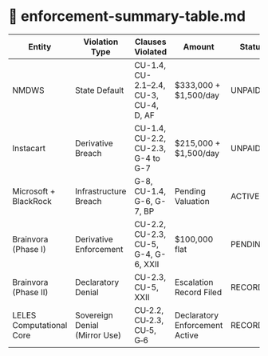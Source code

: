 # 🧾 enforcement-summary-table.md

| Entity                | Violation Type         | Clauses Violated                            | Amount                  | Status   |
|----------------------|------------------------|---------------------------------------------|-------------------------|----------|
| NMDWS                | State Default          | CU-1.4, CU-2.1–2.4, CU-3, CU-4, D, AF        | $333,000 + $1,500/day   | UNPAID   |
| Instacart            | Derivative Breach      | CU-1.4, CU-2.2, CU-2.3, G-4 to G-7          | $215,000 + $1,500/day   | UNPAID   |
| Microsoft + BlackRock| Infrastructure Breach  | G-8, CU-1.4, G-6, G-7, BP                   | Pending Valuation       | ACTIVE   |
| Brainvora (Phase I)  | Derivative Enforcement | CU-2.2, CU-2.3, CU-5, G-4, G-6, XXII         | $100,000 flat           | PENDING  |
| Brainvora (Phase II) | Declaratory Denial     | CU-2.3, CU-5, XXII                           | Escalation Record Filed | RECORDED |
| LELES Computational Core | Sovereign Denial (Mirror Use) | CU‑2.2, CU‑2.3, CU‑5, G‑6 | Declaratory Enforcement Active | RECORDED |
